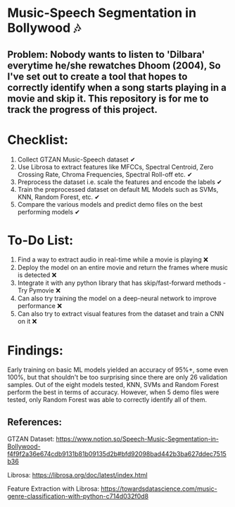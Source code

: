 # Music-Speech Segmentation in Bollywood 🎶

## **Problem**: Nobody wants to listen to 'Dilbara' everytime he/she rewatches Dhoom (2004), So I've set out to create a tool that hopes to correctly identify when a song starts playing in a movie and skip it. This repository is for me to track the progress of this project.

# Checklist:
1) Collect GTZAN Music-Speech dataset ✔
2) Use Librosa to extract features like MFCCs, Spectral Centroid, Zero Crossing Rate, Chroma Frequencies, Spectral Roll-off etc. ✔
3) Preprocess the dataset i.e. scale the features and encode the labels ✔
4) Train the preprocessed dataset on default ML Models such as SVMs, KNN, Random Forest, etc. ✔
5) Compare the various models and predict demo files on the best performing models ✔

# To-Do List:
1) Find a way to extract audio in real-time while a movie is playing ❌
2) Deploy the model on an entire movie and return the frames where music is detected ❌
3) Integrate it with any python library that has skip/fast-forward methods - Try Pymovie ❌
4) Can also try training the model on a deep-neural network to improve performance ❌
5) Can also try to extract visual features from the dataset and train a CNN on it ❌

# Findings:
Early training on basic ML models yielded an accuracy of 95%+, some even 100%, but that shouldn't be too surprising since there are only 26 validation samples.
Out of the eight models tested, KNN, SVMs and Random Forest perform the best in terms of accuracy. However, when 5 demo files were tested, only Random Forest was able to correctly identify all of them. 

## References:
GTZAN Dataset: https://www.notion.so/Speech-Music-Segmentation-in-Bollywood-f4f9f2a36e674cdb9131b81b09135d2b#bfd92098bad442b3ba627ddec7515b36

Librosa: https://librosa.org/doc/latest/index.html

Feature Extraction with Librosa: https://towardsdatascience.com/music-genre-classification-with-python-c714d032f0d8
